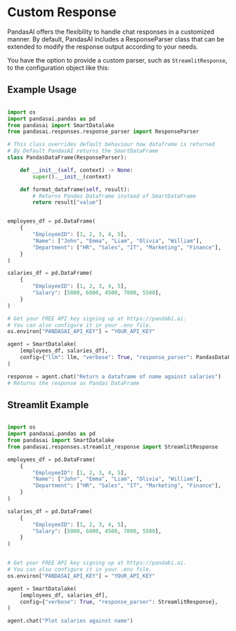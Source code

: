 # Custom Response

PandasAI offers the flexibility to handle chat responses in a customized manner. By default, PandasAI includes a ResponseParser class that can be extended to modify the response output according to your needs.

You have the option to provide a custom parser, such as `StreamlitResponse`, to the configuration object like this:

## Example Usage

```python

import os
import pandasai.pandas as pd
from pandasai import SmartDatalake
from pandasai.responses.response_parser import ResponseParser

# This class overrides default behaviour how dataframe is returned
# By Default PandasAI returns the SmartDataFrame
class PandasDataFrame(ResponseParser):

    def __init__(self, context) -> None:
        super().__init__(context)

    def format_dataframe(self, result):
        # Returns Pandas Dataframe instead of SmartDataFrame
        return result["value"]


employees_df = pd.DataFrame(
    {
        "EmployeeID": [1, 2, 3, 4, 5],
        "Name": ["John", "Emma", "Liam", "Olivia", "William"],
        "Department": ["HR", "Sales", "IT", "Marketing", "Finance"],
    }
)

salaries_df = pd.DataFrame(
    {
        "EmployeeID": [1, 2, 3, 4, 5],
        "Salary": [5000, 6000, 4500, 7000, 5500],
    }
)

# Get your FREE API key signing up at https://pandabi.ai.
# You can also configure it in your .env file.
os.environ["PANDASAI_API_KEY"] = "YOUR_API_KEY"

agent = SmartDatalake(
    [employees_df, salaries_df],
    config={"llm": llm, "verbose": True, "response_parser": PandasDataFrame},
)

response = agent.chat("Return a dataframe of name against salaries")
# Returns the response as Pandas DataFrame

```

## Streamlit Example

```python

import os
import pandasai.pandas as pd
from pandasai import SmartDatalake
from pandasai.responses.streamlit_response import StreamlitResponse

employees_df = pd.DataFrame(
    {
        "EmployeeID": [1, 2, 3, 4, 5],
        "Name": ["John", "Emma", "Liam", "Olivia", "William"],
        "Department": ["HR", "Sales", "IT", "Marketing", "Finance"],
    }
)

salaries_df = pd.DataFrame(
    {
        "EmployeeID": [1, 2, 3, 4, 5],
        "Salary": [5000, 6000, 4500, 7000, 5500],
    }
)


# Get your FREE API key signing up at https://pandabi.ai.
# You can also configure it in your .env file.
os.environ["PANDASAI_API_KEY"] = "YOUR_API_KEY"

agent = SmartDatalake(
    [employees_df, salaries_df],
    config={"verbose": True, "response_parser": StreamlitResponse},
)

agent.chat("Plot salaries against name")
```
